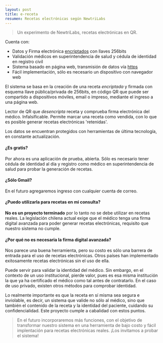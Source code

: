 ```yaml
---
layout: post
title: e-receta 
resumen: Recetas electrónicas según NewtriLabs
---
```


> Un experimento de NewtriLabs, recetas electrónicas en QR.

Cuenta con:

- Datos y Firma electrónica [encriptados](https://es.wikipedia.org/wiki/Pretty_Good_Privacy) con llaves 256bits 
- Validación médicos en superintendencia de salud y cédula de identidad en registro civil
- Sistema basado en página web, transmisión de datos vía [https](https://support.google.com/webmasters/answer/6073543?hl=es-419)
- Fácil implementación, sólo es necesario un dispositivo con navegador web

El sistema se basa en la creación de una receta *encriptada* y firmada con esquema llave pública/privada de 256bits, en código QR que puede ser compartido a dispositivos móviles, email o impreso, mediante el ingreso a una página web.

Lector de QR que *desencripta* receta y comprueba firma electrónica del médico. Infalsificable. Permite marcar una receta como vendida, con lo que es posible generar recetas electrónicas 'retenidas'.

Los datos se encuentran protegidos con herramientas de última tecnología, en constante actualización.

#### ¿Es gratis?

Por ahora es una aplicación de prueba, abierta. Sólo es necesario tener cédula de identidad al día y registro como médico en superintendencia de salud para probar la generación de recetas.

#### ¿Sólo Gmail?

En el futuro agregaremos ingreso con cualquier cuenta de correo.

#### ¿Puedo utilizarla para recetas en mi consulta?

**No es un proyecto terminado** por lo tanto no se debe utilizar en recetas reales. La legislación chilena actual exige que el médico tenga una firma digital avanzada para poder generar recetas electrónicas, requisito que nuestro sistema no cumple.

#### ¿Por qué no es necesaria la firma digital avanzada?

Nos parece una buena herramienta, pero su costo es sólo una barrera de entrada para el uso de recetas electrónicas. Otros países han implementado exitosamente recetas electrónicas sin el uso de ella. 

Puede servir para validar la identidad del médico. Sin embargo, en el contexto de un uso institucional, pierde valor, pues es esa misma institución la que ya ha certificado el médico como tal antes de contratarlo. En el caso de uso privado, existen otros métodos para comprobar identidad.

Lo realmente importante es que la receta en sí misma sea segura e inviolable, es decir, un sistema que valide no sólo al médico, sino que también el contenido de la receta y la identidad del paciente, cuidando su confidencialidad. Este proyecto cumple a cabalidad con estos puntos.

> En el futuro incorporaremos más funciones, con el objetivo de transformar nuestro sistema en una herramienta de bajo costo y fácil implentación para recetas electrónicas reales. 
> ¡Los invitamos a probar el sistema!
